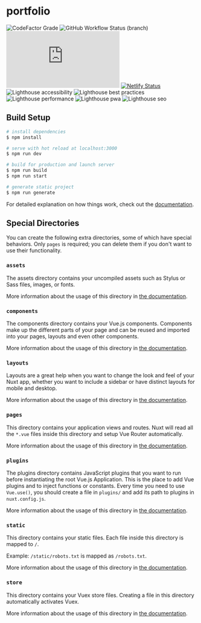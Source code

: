# portfolio

![CodeFactor Grade](https://img.shields.io/codefactor/grade/github/mtdvlpr/portfolio/main) ![GitHub Workflow Status (branch)](https://img.shields.io/github/workflow/status/mtdvlpr/portfolio/ci/main) ![Mozilla HTTP Observatory Grade](https://img.shields.io/mozilla-observatory/grade-score/manoahtervoort.tk?publish) [![Netlify Status](https://api.netlify.com/api/v1/badges/e10aca9f-d598-470d-bc10-bdd28dd8a9d7/deploy-status)](https://app.netlify.com/sites/manoahtervoort/deploys)
![Lighthouse accessibility](https://github.com/mtdvlpr/portfolio/tree/main/lighthouse_results/lighthouse_accessibility) ![Lighthouse best practices](https://github.com/mtdvlpr/portfolio/tree/main/lighthouse_results/lighthouse_best-practices) ![Lighthouse performance](https://github.com/mtdvlpr/portfolio/tree/main/lighthouse_results/lighthouse_performance) ![Lighthouse pwa](https://github.com/mtdvlpr/portfolio/tree/main/lighthouse_results/lighthouse_pwa) ![Lighthouse seo](https://github.com/mtdvlpr/portfolio/tree/main/lighthouse_results/lighthouse_seo)

## Build Setup

```bash
# install dependencies
$ npm install

# serve with hot reload at localhost:3000
$ npm run dev

# build for production and launch server
$ npm run build
$ npm run start

# generate static project
$ npm run generate
```

For detailed explanation on how things work, check out the [documentation](https://nuxtjs.org).

## Special Directories

You can create the following extra directories, some of which have special behaviors. Only `pages` is required; you can delete them if you don't want to use their functionality.

### `assets`

The assets directory contains your uncompiled assets such as Stylus or Sass files, images, or fonts.

More information about the usage of this directory in [the documentation](https://nuxtjs.org/docs/2.x/directory-structure/assets).

### `components`

The components directory contains your Vue.js components. Components make up the different parts of your page and can be reused and imported into your pages, layouts and even other components.

More information about the usage of this directory in [the documentation](https://nuxtjs.org/docs/2.x/directory-structure/components).

### `layouts`

Layouts are a great help when you want to change the look and feel of your Nuxt app, whether you want to include a sidebar or have distinct layouts for mobile and desktop.

More information about the usage of this directory in [the documentation](https://nuxtjs.org/docs/2.x/directory-structure/layouts).

### `pages`

This directory contains your application views and routes. Nuxt will read all the `*.vue` files inside this directory and setup Vue Router automatically.

More information about the usage of this directory in [the documentation](https://nuxtjs.org/docs/2.x/get-started/routing).

### `plugins`

The plugins directory contains JavaScript plugins that you want to run before instantiating the root Vue.js Application. This is the place to add Vue plugins and to inject functions or constants. Every time you need to use `Vue.use()`, you should create a file in `plugins/` and add its path to plugins in `nuxt.config.js`.

More information about the usage of this directory in [the documentation](https://nuxtjs.org/docs/2.x/directory-structure/plugins).

### `static`

This directory contains your static files. Each file inside this directory is mapped to `/`.

Example: `/static/robots.txt` is mapped as `/robots.txt`.

More information about the usage of this directory in [the documentation](https://nuxtjs.org/docs/2.x/directory-structure/static).

### `store`

This directory contains your Vuex store files. Creating a file in this directory automatically activates Vuex.

More information about the usage of this directory in [the documentation](https://nuxtjs.org/docs/2.x/directory-structure/store).

